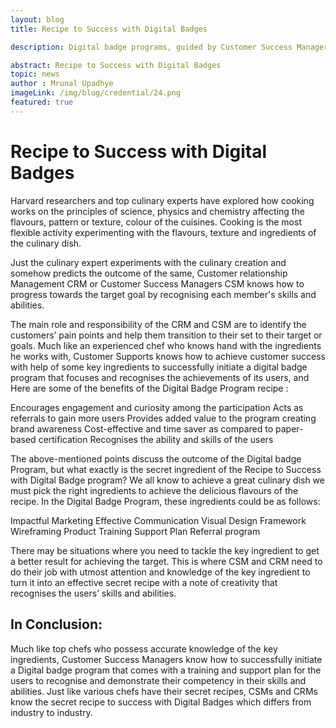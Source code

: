 ```yaml
---
layout: blog
title: Recipe to Success with Digital Badges

description: Digital badge programs, guided by Customer Success Managers, recognize users' skills and abilities, promoting engagement and achieving success.

abstract: Recipe to Success with Digital Badges 
topic: news
author : Mrunal Upadhye
imageLink: /img/blog/credential/24.png
featured: true
---
```

# Recipe to Success with Digital Badges

Harvard researchers and top culinary experts have explored how cooking works on the principles of science, physics and chemistry affecting the flavours, pattern or texture, colour of the cuisines. Cooking is the most flexible activity experimenting with the flavours, texture and ingredients of the culinary dish. 

Just the culinary expert experiments with the culinary creation and somehow predicts the outcome of the same, Customer relationship Management CRM or Customer Success Managers CSM knows how to progress towards the target goal by recognising each member's skills and abilities.

The main role and responsibility of the CRM and CSM are to identify the customers’ pain points and help them transition to their set to their target or goals. Much like an experienced chef who knows hand with the ingredients he works with, Customer Supports knows how to achieve customer success with help of some key ingredients to successfully initiate a digital badge program that focuses and recognises the achievements of its users, and Here are some of the benefits of the Digital Badge Program recipe :

Encourages engagement and curiosity among the participation
Acts as referrals to gain more users
Provides added value to the program creating brand awareness
Cost-effective and time saver as compared to paper-based certification
Recognises the ability and skills of the users

The above-mentioned points discuss the outcome of the Digital badge Program, but what exactly is the secret ingredient of the Recipe to Success with Digital Badge program? We all know to achieve a great culinary dish we must pick the right ingredients to achieve the delicious flavours of the recipe. In the Digital Badge Program, these ingredients could be as follows:

Impactful Marketing 
Effective Communication
Visual Design Framework
Wireframing
Product Training
Support Plan
Referral program

There may be situations where you need to tackle the key ingredient to get a better result for achieving the target. This is where CSM and CRM need to do their job with utmost attention and knowledge of the key ingredient to turn it into an effective secret recipe with a note of creativity that recognises the users’ skills and abilities.

## In Conclusion:

Much like top chefs who possess accurate knowledge of the key ingredients, Customer Success Managers know how to successfully initiate a Digital badge program that comes with a training and support plan for the users to recognise and demonstrate their competency in their skills and abilities. Just like various chefs have their secret recipes, CSMs and CRMs know the secret recipe to success with Digital Badges which differs from industry to industry.
